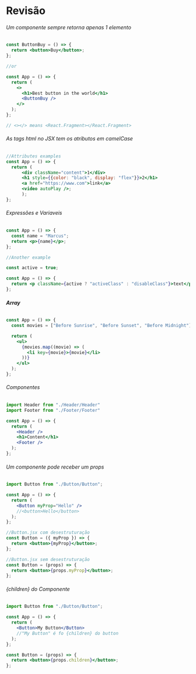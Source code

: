 # Revisão

###### Um componente sempre retorna apenas 1 elemento

```jsx
const ButtonBuy = () => {
  return <button>Buy</button>;
};

//or

const App = () => {
  return (
    <>
      <h1>Best button in the world</h1>
      <ButtonBuy />
    </>
  );
};

// <></> means <React.Fragment></React.Fragment>
```

###### As tags html no JSX tem os atributos em camelCase

```jsx
//Attributes examples
const App = () => {
  return (
	  <div className="content">1</div>
	  <h1 style={{color: "black", display: "flex"}}>2</h1>
	  <a href="https://www.com">link</a>
	  <video autoPlay />;
      );
};
```

###### Expressões e Variaveis

```jsx
const App = () => {
  const name = "Marcus";
  return <p>{name}</p>;
};

//Another example

const active = true;

const App = () => {
  return <p className={active ? "activeClass" : "disableClass"}>text</p>;
};
```

###### **Array**

```jsx
const App = () => {
  const movies = ["Before Sunrise", "Before Sunset", "Before Midnight"];

  return (
    <ul>
      {movies.map((movie) => (
        <li key={movie}>{movie}</li>
      ))}
    </ul>
  );
};
```

###### Componentes

```jsx
import Header from "./Header/Header"
import Footer from "./Footer/Footer"

const App = () => {
  return (
    <Header />
    <h1>Content</h1>
	<Footer />
  );
};
```

###### Um componente pode receber um props

```jsx
import Button from "./Button/Button";

const App = () => {
  return (
    <Button myProp="Hello" />
    //<button>Hello</button>
  );
};

//Button.jsx com desestruturação
const Button = ({ myProp }) => {
  return <button>{myProp}</button>;
};

//Button.jsx sem desestruturação
const Button = (props) => {
  return <button>{props.myProp}</button>;
};
```

###### {children} do Componente

```jsx
import Button from "./Button/Button";

const App = () => {
  return (
    <Button>My Button</Button>
    //"My Button" é fo {children} do button
  );
};

const Button = (props) => {
  return <button>{props.children}</button>;
};
```
